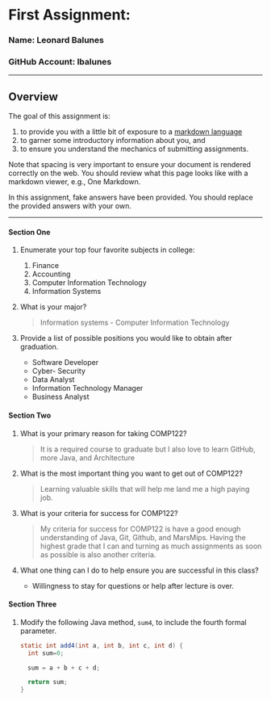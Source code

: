 # First Assignment:

### Name: Leonard Balunes                                                         <!-- response -->
### GitHub Account: lbalunes                                              <!-- response -->

---
## Overview
The goal of this assignment is:
  1. to provide you with a little bit of exposure to a [markdown language](https://www.markdownguide.org)
  1. to garner some introductory information about you, and 
  1. to ensure you understand the mechanics of submitting assignments.

Note that spacing is very important to ensure your document is rendered correctly on the web.
You should review what this page looks like with a markdown viewer, e.g., One Markdown.

In this assignment, fake answers have been provided. You should replace the provided answers with your own. 

---
#### Section One
1. Enumerate your top four favorite subjects in college:
   1. Finance                                                      <!-- response -->
   2. Accounting                                                   <!-- response -->
   3. Computer Information Technology <!-- response -->
   4. Information Systems
   <!-- A '1. ' introduces an ordered list.  
        To add the fourth subject, simple add a line to the list 
        starting with '1. '. the Markdown viewer will automatically 
        assigned the appropriate line number. Also note that positioning 
        of all the '1. 's that are part of the answer; they are all begin
        in the same column number. 
   -->
 

1. What is your major?
   > Information systems - Computer Information Technology  <!-- response -->
   
                
                
   <!-- Place your response after the '> '.  A '> ' introduce a 
        block quote.  Also note that the '> ' is positioned directly 
        under the first character after the '1. ' above.  This is 
        important.
   -->


1. Provide a list of possible positions you would like to obtain after graduation.
   * Software Developer                                                            <!-- response -->
   * Cyber- Security                                                                    <!-- response -->
   * Data Analyst                                                            <!-- response -->
   * Information Technology Manager                                                                <!-- response -->
   * Business Analyst                                                              <!-- response -->
  <!-- This is an example of an unordered list.  An unordered list can
       begin with either '* ' or '- '.  Feel free to add and delete 
       response lines as needed.
  -->

#### Section Two
1. What is your primary reason for taking COMP122?
   > It is a required course to graduate but I also love to learn GitHub, more Java, and Architecture                           <!-- response -->

1. What is the most important thing you want to get out of COMP122?
   > Learning valuable skills that will help me land me a high paying job.                           <!-- response -->

1. What is your criteria for success for COMP122?
   > My criteria for success for COMP122 is have a good enough understanding of Java, Git, Github, and MarsMips. Having the highest grade that I can and turning as much assignments as soon as possible is also another criteria.
                                                                              <!-- response -->
   <!-- The above is an example of a multi-line response. -->
   <!-- Feel free to add or remove additional response lines as needed. -->

1. What one thing can I do to help ensure you are successful in this class?
   * Willingness to stay for questions or help after lecture is over.                                                <!-- response -->

#### Section Three
1. Modify the following Java method, `sum4`, to include the fourth 
   formal parameter.

   ```java
   static int add4(int a, int b, int c, int d) {                                     
     int sum=0;

     sum = a + b + c + d;

     return sum;
   }
   ```
   <!-- The three ticks ('`') open up a code block. You can also include
        the tag (e.g., java) that identifies how to render the code.
        All the code must be between the two sets of 3-ticks, and the code
        must also be lined up.
        For code blocks, I don't expect you to include any "response" tags.
   -->
